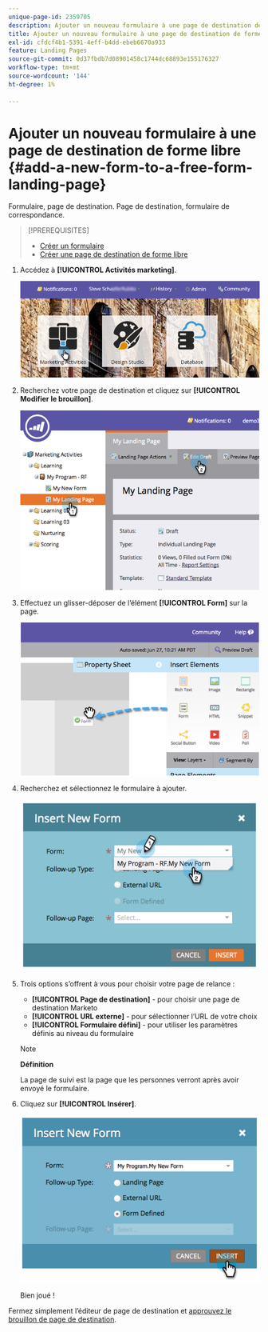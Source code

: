 ```yaml
---
unique-page-id: 2359705
description: Ajouter un nouveau formulaire à une page de destination de forme libre - Documents Marketo - Documentation du produit
title: Ajouter un nouveau formulaire à une page de destination de forme libre
exl-id: cfdcf4b1-5391-4eff-b4dd-ebeb6670a933
feature: Landing Pages
source-git-commit: 0d37fbdb7d08901458c1744dc68893e155176327
workflow-type: tm+mt
source-wordcount: '144'
ht-degree: 1%

---
```


# Ajouter un nouveau formulaire à une page de destination de forme libre {#add-a-new-form-to-a-free-form-landing-page}

Formulaire, page de destination. Page de destination, formulaire de correspondance.

>[!PREREQUISITES]
>
>* [Créer un formulaire](/help/marketo/product-docs/demand-generation/forms/creating-a-form/create-a-form.md)
>* [Créer une page de destination de forme libre](/help/marketo/product-docs/demand-generation/landing-pages/free-form-landing-pages/create-a-free-form-landing-page.md)

1. Accédez à **[!UICONTROL Activités marketing]**.

   ![](assets/login-marketing-activities-1.png)

1. Recherchez votre page de destination et cliquez sur **[!UICONTROL Modifier le brouillon]**.

   ![](assets/image2014-9-16-14-3a44-3a15.png)

1. Effectuez un glisser-déposer de l’élément **[!UICONTROL Form]** sur la page.

   ![](assets/image2015-5-21-15-3a43-3a30.png)

1. Recherchez et sélectionnez le formulaire à ajouter.

   ![](assets/image2014-9-16-14-3a44-3a30.png)

1. Trois options s’offrent à vous pour choisir votre page de relance :

   * **[!UICONTROL Page de destination]** - pour choisir une page de destination Marketo
   * **[!UICONTROL URL externe]** - pour sélectionner l’URL de votre choix
   * **[!UICONTROL Formulaire défini]** - pour utiliser les paramètres définis au niveau du formulaire

   >[!NOTE]
   >
   >**Définition**
   >
   >La page de suivi est la page que les personnes verront après avoir envoyé le formulaire.

1. Cliquez sur **[!UICONTROL Insérer]**.

   ![](assets/image2014-9-16-14-3a44-3a38.png)

   Bien joué !

Fermez simplement l’éditeur de page de destination et [approuvez le brouillon de page de destination](/help/marketo/product-docs/demand-generation/landing-pages/understanding-landing-pages/approve-unapprove-or-delete-a-landing-page.md).
